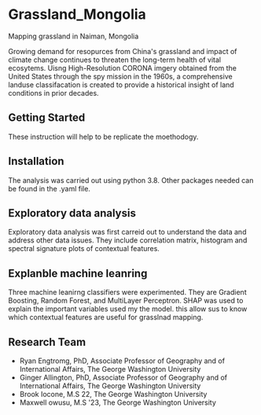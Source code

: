 # Grassland_Mongolia
Mapping grassland in Naiman, Mongolia 

Growing demand for resopurces from China's grassland and impact of climate change continues to threaten the long-term health of vital ecosytems. Uisng High-Resolution CORONA imgery obtained from the United States through the spy mission in the 1960s, a comprehensive landuse classifacation is created to provide a historical insight of land conditions in prior decades.

## Getting Started
These instruction will help to be replicate the moethodogy.

## Installation
The analysis was carried out using python 3.8. Other packages needed can be found in the .yaml file. 


## Exploratory data analysis 
Exploratory data analysis was first carreid out to understand the data and address other data issues. They include correlation matrix, histogram and spectral signature plots of contextual features. 

## Explanble machine leanring 
Three machine leanirng classifiers were experimented. They are Gradient Boosting, Random Forest, and MultiLayer Perceptron. SHAP was used to explain the important variables used my the model. this allow sus to know which contextual features are useful for grasslnad mapping. 

## Research Team
 - Ryan Engtromg, PhD, Associate Professor of Geography and of International Affairs, The George Washington University
 - Ginger Allington, PhD, Associate Professor of Geography and of International Affairs, The George Washington University
 - Brook Iocone, M.S 22, The George Washington University
 - Maxwell owusu, M.S '23, The George Washington University
 
 
 
 
